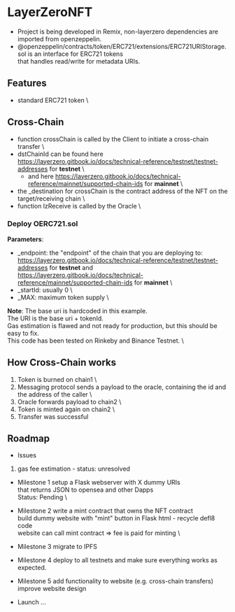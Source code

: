 # LayerZeroNFT
- Project is being developed in Remix, non-layerzero dependencies are imported from openzeppelin.
- @openzeppelin/contracts/token/ERC721/extensions/ERC721URIStorage.sol is an interface for ERC721 tokens \
that handles read/write for metadata URIs.
## Features
- standard ERC721 token \
## Cross-Chain
- function crossChain is called by the Client to initiate a cross-chain transfer \
- dstChainId can be found here https://layerzero.gitbook.io/docs/technical-reference/testnet/testnet-addresses for **testnet** \
  - and here https://layerzero.gitbook.io/docs/technical-reference/mainnet/supported-chain-ids for **mainnet** \
- the _destination for crossChain is the contract address of the NFT on the target/receiving chain \
- function lzReceive is called by the Oracle \

### Deploy OERC721.sol
**Parameters**:
- _endpoint: the "endpoint" of the chain that you are deploying to: https://layerzero.gitbook.io/docs/technical-reference/testnet/testnet-addresses for **testnet** and \
https://layerzero.gitbook.io/docs/technical-reference/mainnet/supported-chain-ids for **mainnet** \
- _startId: usually 0 \
- _MAX: maximum token supply \

**Note**:
The base uri is hardcoded in this example. \
The URI is the base uri + tokenId. \
Gas estimation is flawed and not ready for production, but this should be easy to fix. \
This code has been tested on Rinkeby and Binance Testnet. \

## How Cross-Chain works

1. Token is burned on chain1 \
2. Messaging protocol sends a payload to the oracle, containing the id and the address of the caller \
3. Oracle forwards payload to chain2 \
4. Token is minted again on chain2 \
5. Transfer was successful


## Roadmap
- Issues
1. gas fee estimation - status: unresolved

- Milestone 1
setup a Flask webserver with X dummy URIs \
that returns JSON to opensea and other Dapps \
Status: Pending \

- Milestone 2
write a mint contract that owns the NFT contract \
build dummy website with "mint" button in Flask html - recycle defl8 code \
website can call mint contract => fee is paid for minting \

- Milestone 3
migrate to IPFS

- Milestone 4
deploy to all testnets and make sure everything works as expected.

- Milestone 5
add functionality to website (e.g. cross-chain transfers) \
improve website design

- Launch
...
